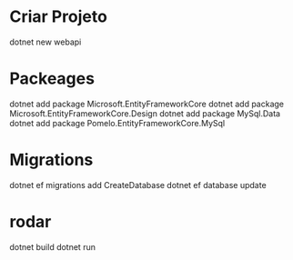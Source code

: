# Criar Projeto

dotnet new webapi

# Packeages

dotnet add package Microsoft.EntityFrameworkCore
dotnet add package Microsoft.EntityFrameworkCore.Design
dotnet add package MySql.Data
dotnet add package Pomelo.EntityFrameworkCore.MySql

# Migrations

dotnet ef migrations add CreateDatabase
dotnet ef database update

# rodar

dotnet build
dotnet run